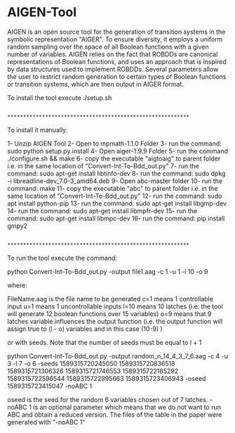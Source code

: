 # AIGEN-Tool
AIGEN is an open source tool for the generation of transition systems in the symbolic representation "AIGER". To ensure diversity, it employs a uniform random sampling over the space of all Boolean functions with a given number of variables. AIGEN relies on the fact that ROBDDs are canonical representations of Boolean functions, and uses an approach that is inspired by data structures used to implement ROBDDs. Several parameters allow the user to restrict random generation to certain types of Boolean functions or transition systems, which are then output in AIGER format.

To install the tool execute ./setup.sh

                           **********************************************************

To install it manually:

1- Unzip AIGEN Tool
2- Open to mpmath-1.1.0 Folder
3- run the command: sudo python setup.py install
4- Open aiger-1.9.9 Folder
5- run the command ./configure.sh && make
6- copy the executable "aigtoaig" to parent folder i.e. in the same location of "Convert-Int-To-Bdd_out.py"
7- run the command: sudo apt-get install libtinfo-dev
8- run the command: sudo dpkg -i libreadline-dev_7.0-3_amd64.deb
9- Open abc-master folder
10- run the command: make
11- copy the executable "abc" to parent folder i.e. in the same location of "Convert-Int-To-Bdd_out.py"
12- run the command: sudo apt install python-pip
13- run the command: sudo apt-get install libgmp-dev
14- run the command: sudo apt-get install libmpfr-dev
15- run the command: sudo apt-get install libmpc-dev
16- run the command: pip install gmpy2
                                                      
                           **********************************************************
To run the tool execute the command: 

python Convert-Int-To-Bdd_out.py -output file1.aag -c 1 -u 1 -l 10 -o 9

where:

FileName.aag is the file name to be generated
c=1 means 1 controllable input
u=1 means 1 uncontrollable inputs
l=10 means 10 latches (i.e. the tool will generate 12 boolean functions over 15 variables)
o=9 means that 9 latches variable influences the output function (i.e. the output function will assign true to (l - o) variables and in this case (10-9) )

or with seeds. Note that the number of seeds must be equal to l + 1

python Convert-Int-To-Bdd_out.py -output random_n_14_4_3_7_6.aag -c 4 -u 3 -l 7 -o 6 -seeds 1589315720245050 1589315720836518 1589315721306326 1589315721746553 1589315722185292 1589315722596544 1589315722995663 1589315723406943 -oseed 1589315723415047 -noABC 1

oseed is the seed for the random 6 variables chosen out of 7 latches.
-noABC 1 is an optional parameter which means that we do not want to run ABC and obtain a reduced version. The files of the table in the paper were generated with "-noABC 1"




